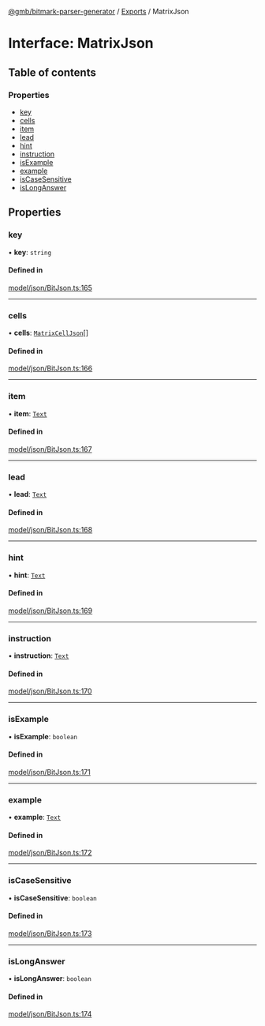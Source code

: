 [@gmb/bitmark-parser-generator](../API.md) / [Exports](../modules.md) / MatrixJson

# Interface: MatrixJson

## Table of contents

### Properties

- [key](MatrixJson.md#key)
- [cells](MatrixJson.md#cells)
- [item](MatrixJson.md#item)
- [lead](MatrixJson.md#lead)
- [hint](MatrixJson.md#hint)
- [instruction](MatrixJson.md#instruction)
- [isExample](MatrixJson.md#isExample)
- [example](MatrixJson.md#example)
- [isCaseSensitive](MatrixJson.md#isCaseSensitive)
- [isLongAnswer](MatrixJson.md#isLongAnswer)

## Properties

### key

• **key**: `string`

#### Defined in

[model/json/BitJson.ts:165](https://github.com/getMoreBrain/bitmark-parser-generator/blob/7c62fdc/src/model/json/BitJson.ts#L165)

___

### cells

• **cells**: [`MatrixCellJson`](MatrixCellJson.md)[]

#### Defined in

[model/json/BitJson.ts:166](https://github.com/getMoreBrain/bitmark-parser-generator/blob/7c62fdc/src/model/json/BitJson.ts#L166)

___

### item

• **item**: [`Text`](../modules.md#Text)

#### Defined in

[model/json/BitJson.ts:167](https://github.com/getMoreBrain/bitmark-parser-generator/blob/7c62fdc/src/model/json/BitJson.ts#L167)

___

### lead

• **lead**: [`Text`](../modules.md#Text)

#### Defined in

[model/json/BitJson.ts:168](https://github.com/getMoreBrain/bitmark-parser-generator/blob/7c62fdc/src/model/json/BitJson.ts#L168)

___

### hint

• **hint**: [`Text`](../modules.md#Text)

#### Defined in

[model/json/BitJson.ts:169](https://github.com/getMoreBrain/bitmark-parser-generator/blob/7c62fdc/src/model/json/BitJson.ts#L169)

___

### instruction

• **instruction**: [`Text`](../modules.md#Text)

#### Defined in

[model/json/BitJson.ts:170](https://github.com/getMoreBrain/bitmark-parser-generator/blob/7c62fdc/src/model/json/BitJson.ts#L170)

___

### isExample

• **isExample**: `boolean`

#### Defined in

[model/json/BitJson.ts:171](https://github.com/getMoreBrain/bitmark-parser-generator/blob/7c62fdc/src/model/json/BitJson.ts#L171)

___

### example

• **example**: [`Text`](../modules.md#Text)

#### Defined in

[model/json/BitJson.ts:172](https://github.com/getMoreBrain/bitmark-parser-generator/blob/7c62fdc/src/model/json/BitJson.ts#L172)

___

### isCaseSensitive

• **isCaseSensitive**: `boolean`

#### Defined in

[model/json/BitJson.ts:173](https://github.com/getMoreBrain/bitmark-parser-generator/blob/7c62fdc/src/model/json/BitJson.ts#L173)

___

### isLongAnswer

• **isLongAnswer**: `boolean`

#### Defined in

[model/json/BitJson.ts:174](https://github.com/getMoreBrain/bitmark-parser-generator/blob/7c62fdc/src/model/json/BitJson.ts#L174)
